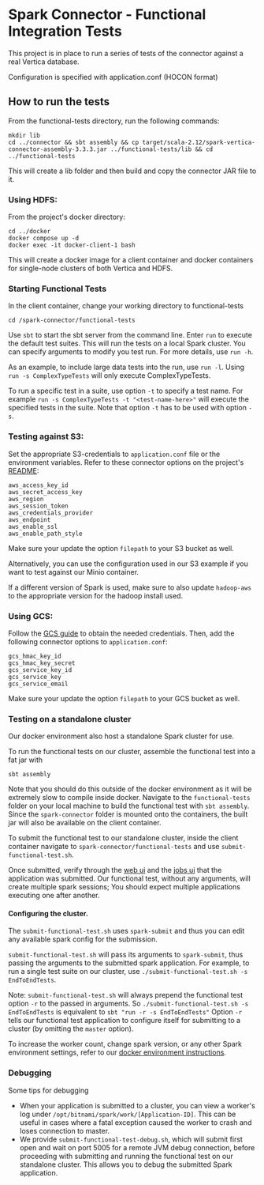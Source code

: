 # Spark Connector - Functional Integration Tests

This project is in place to run a series of tests of the connector against a real Vertica database.

Configuration is specified with application.conf (HOCON format)

## How to run the tests
From the functional-tests directory, run the following commands:
```
mkdir lib
cd ../connector && sbt assembly && cp target/scala-2.12/spark-vertica-connector-assembly-3.3.3.jar ../functional-tests/lib && cd ../functional-tests
```
This will create a lib folder and then build and copy the connector JAR file to it.

### Using HDFS:
From the project's docker directory:
```
cd ../docker
docker compose up -d
docker exec -it docker-client-1 bash
```
This will create a docker image for a client container and docker containers for single-node clusters of both Vertica and HDFS.

### Starting Functional Tests

In the client container, change your working directory to functional-tests
```
cd /spark-connector/functional-tests
```

Use `sbt` to start the sbt server from the command line. Enter `run` to execute the default test suites. 
This will run the tests on a local Spark cluster. 
You can specify arguments to modify you test run. For more details, use `run -h`.

As an example, to include large data tests into the run, use `run -l`. Using `run -s ComplexTypeTests` will only execute ComplexTypeTests.

To run a specific test in a suite, use option `-t` to specify a test name. For example `run -s ComplexTypeTests -t "<test-name-here>"` will execute the specified tests in the suite. Note that option `-t` has to be used with option `-s`.

### Testing against S3:

Set the appropriate S3-credentials to `application.conf` file or the environment variables. Refer to these connector options on the project's [README](https://github.com/vertica/spark-connector#readme):
```
aws_access_key_id
aws_secret_access_key
aws_region
aws_session_token
aws_credentials_provider
aws_endpoint
aws_enable_ssl
aws_enable_path_style
```
Make sure your update the option `filepath` to your S3 bucket as well.

Alternatively, you can use the configuration used in our S3 example if you want to test against our Minio container.

If a different version of Spark is used, make sure to also update `hadoop-aws` to the appropriate version for the hadoop install used.

### Using GCS:
Follow the [GCS guide](/docs/gcs-guide.md) to obtain the needed credentials. Then, add the following connector options to `application.conf`:
```
gcs_hmac_key_id
gcs_hmac_key_secret
gcs_service_key_id
gcs_service_key
gcs_service_email
```
Make sure your update the option `filepath` to your GCS bucket as well.


### Testing on a standalone cluster

Our docker environment also host a standalone Spark cluster for use.

To run the functional tests on our cluster, assemble the functional test into a fat jar with

```
sbt assembly
```

Note that you should do this outside of the docker environment as it will be extremely slow to compile inside docker. 
Navigate to the `functional-tests` folder on your local machine to build the functional test with `sbt assembly`. 
Since the `spark-connector` folder is mounted onto the containers, the built jar will also be available on the client container.

To submit the functional test to our standalone cluster, inside the client container navigate to `spark-connector/functional-tests` and use `submit-functional-test.sh`.

Once submitted, verify through the [web ui](localhost:8080) and the [jobs ui](localhost:4040) that the application was submitted.
Our functional test, without any arguments, will create multiple spark sessions; You should expect multiple applications executing one after another.

#### Configuring the cluster.
The `submit-functional-test.sh` uses `spark-submit` and thus you can edit any available spark config for the submission.

`submit-functional-test.sh` will pass its arguments to `spark-submit`, thus passing the arguments to the submitted spark application.
For example, to run a single test suite on our cluster, use `./submit-functional-test.sh -s EndToEndTests`.

Note: `submit-functional-test.sh` will always prepend the functional test option `-r` to the passed in arguments.
So `./submit-functional-test.sh -s EndToEndTests` is equivalent to `sbt "run -r -s EndToEndTests"`
Option `-r` tells our functional test application to configure itself for submitting to a cluster (by omitting the `master` option).

To increase the worker count, change spark version, or any other Spark environment settings, refer to our [docker environment instructions](/docker/README.md).

### Debugging
Some tips for debugging
- When your application is submitted to a cluster, you can view a worker's log under `/opt/bitnami/spark/work/[Application-ID]`. This can be useful in cases where a fatal exception caused
the worker to crash and loses connection to master.
- We provide `submit-functional-test-debug.sh`, which will submit first open and wait on port 5005 for a remote JVM debug
connection, before proceeding with submitting and running the functional test on our standalone cluster. This allows you to
debug the submitted Spark application.
